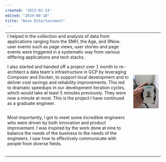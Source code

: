 ```yaml
---
created: "2023-02-24"
edited: "2024-08-18"
title: "Nine Entertainment"
---
```


<style>
    p {
        padding-bottom: 15px
    }
</style>

<table>
<tr>
<td>
I helped in the collection and analysis of data from applications ranging from the SMH, the Age, and 9Now. user events such as page views,
user stories and page events were triggered in a systematic way from various differing applications and tech stacks.

I also started and handed off a project over 1 month to re-architect a data team's infrastructure in GCP by leveraging Composer and
Docker, to support local development and to deliver cost savings and reliability improvements. This led to dramatic speedups in our
development iteration cycles, which would take at least 5 minutes previously. They were now a minute at most. This is the project I have
continued as a graduate engineer.

Most importantly, I got to meet some incredible engineers who were driven by both innovation and product improvement. I was inspired by the
work done at nine to balance the needs of the business to the needs of the engineers. I saw how to effectively communicate with people from
diverse fields.

</td>
<td>

![Peter's Nine Badge](../images/nine.jpg)

</td>
</tr>
